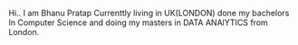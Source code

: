Hi.. I am Bhanu Pratap Currenttly living in UK(LONDON) done my bachelors In Computer Science and doing my masters in DATA ANAlYTICS from London.

